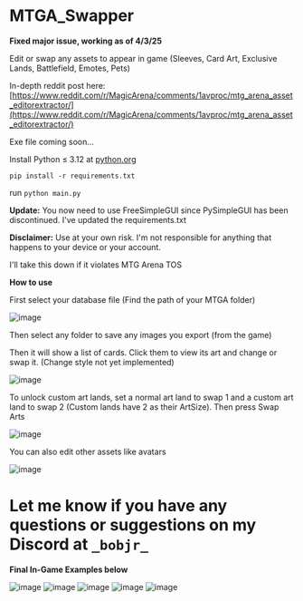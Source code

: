 # MTGA_Swapper
**Fixed major issue, working as of 4/3/25**

Edit or swap any assets to appear in game (Sleeves, Card Art, Exclusive Lands, Battlefield, Emotes, Pets)

In-depth reddit post here: [https://www.reddit.com/r/MagicArena/comments/1avproc/mtg_arena_asset_editorextractor/](https://www.reddit.com/r/MagicArena/comments/1avproc/mtg_arena_asset_editorextractor/)

Exe file coming soon...

Install Python ≤ 3.12 at [python.org](https://www.python.org/downloads/)

`pip install -r requirements.txt`

run `python main.py`

**Update:**
You now need to use FreeSimpleGUI since PySimpleGUI has been discontinued.
I've updated the requirements.txt

**Disclaimer:** Use at your own risk. I'm not responsible for anything that happens to your device or your account. 

I'll take this down if it violates MTG Arena TOS

**How to use**

First select your database file (Find the path of your MTGA folder)

![image](https://github.com/BobJr23/MTGA_Swapper/assets/98911103/d76fb165-cb32-447a-a27b-70719b292c9c)

Then select any folder to save any images you export (from the game)

Then it will show a list of cards. Click them to view its art and change or swap it. (Change style not yet implemented)

![image](https://github.com/BobJr23/MTGA_Swapper/assets/98911103/ce2900c7-9eba-4382-bd9c-aeb57efee20b)

To unlock custom art lands, set a normal art land to swap 1 and a custom art land to swap 2 (Custom lands have 2 as their ArtSize). Then press Swap Arts

![image](https://github.com/BobJr23/MTGA_Swapper/assets/98911103/372c590e-1bc5-485b-af9a-12782f69f056)


You can also edit other assets like avatars

![image](https://github.com/BobJr23/MTGA_Swapper/assets/98911103/53afa37a-ca57-4a84-9b24-3a91c6becc86)

# Let me know if you have any questions or suggestions on my Discord at `_bobjr_`

**Final In-Game Examples below**

![image](https://github.com/BobJr23/MTGA_Swapper/assets/98911103/d72bcdec-2f6b-4804-89aa-4d42634aedcc)
![image](https://github.com/BobJr23/MTGA_Swapper/assets/98911103/c6fd0db6-0e2d-4a38-afb3-33716e2e922f)
![image](https://github.com/BobJr23/MTGA_Swapper/assets/98911103/8e56bd7e-c6c5-499f-a1c3-37e6702dacab)
![image](https://github.com/BobJr23/MTGA_Swapper/assets/98911103/2e023d86-0b2d-4515-bc1e-9b9278ec6f00)
![image](https://github.com/BobJr23/MTGA_Swapper/assets/98911103/115e8e66-85c2-4f51-af9d-f9cb46482b8b)

